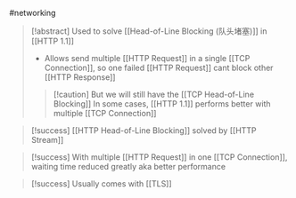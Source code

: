 #networking 
>[!abstract] Used to solve [[Head-of-Line Blocking (队头堵塞)]] in [[HTTP 1.1]]
>- Allows send multiple [[HTTP Request]] in a single [[TCP Connection]], so one failed [[HTTP Request]] cant block other [[HTTP Response]]
>
>>[!caution] But we will still have the [[TCP Head-of-Line Blocking]]
>>In some cases, [[HTTP 1.1]] performs better with multiple [[TCP Connection]]


>[!success] [[HTTP Head-of-Line Blocking]] solved by [[HTTP Stream]]

>[!success] With multiple [[HTTP Request]] in one [[TCP Connection]], waiting time reduced greatly aka better performance

>[!success] Usually comes with [[TLS]]

